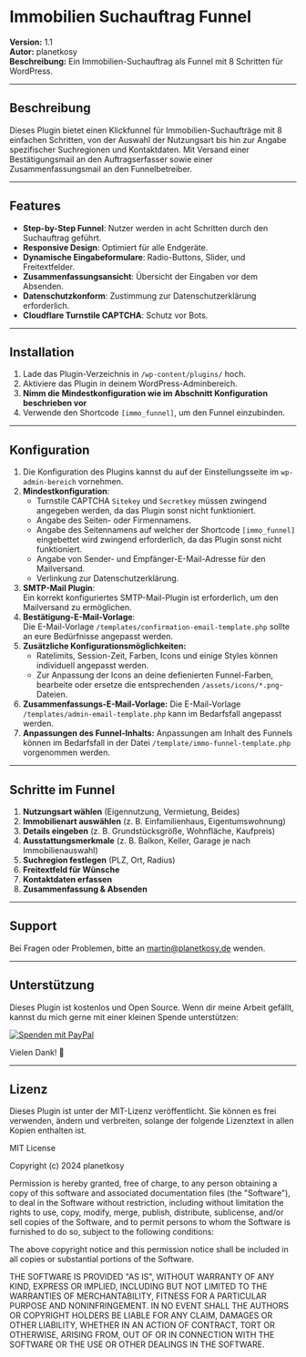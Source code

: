 # Immobilien Suchauftrag Funnel

**Version:** 1.1  
**Autor:** planetkosy  
**Beschreibung:** Ein Immobilien-Suchauftrag als Funnel mit 8 Schritten für WordPress.

---

## Beschreibung

Dieses Plugin bietet einen Klickfunnel für Immobilien-Suchaufträge mit 8 einfachen Schritten, von der Auswahl der Nutzungsart bis hin zur Angabe spezifischer Suchregionen und Kontaktdaten. Mit Versand einer Bestätigungsmail an den Auftragserfasser sowie einer Zusammenfassungsmail an den Funnelbetreiber.

---

## Features

- **Step-by-Step Funnel**: Nutzer werden in acht Schritten durch den Suchauftrag geführt.
- **Responsive Design**: Optimiert für alle Endgeräte.
- **Dynamische Eingabeformulare**: Radio-Buttons, Slider, und Freitextfelder.
- **Zusammenfassungsansicht**: Übersicht der Eingaben vor dem Absenden.
- **Datenschutzkonform**: Zustimmung zur Datenschutzerklärung erforderlich.
- **Cloudflare Turnstile CAPTCHA**: Schutz vor Bots.

---

## Installation

1. Lade das Plugin-Verzeichnis in `/wp-content/plugins/` hoch.
2. Aktiviere das Plugin in deinem WordPress-Adminbereich.
3. **Nimm die Mindestkonfiguration wie im Abschnitt Konfiguration beschrieben vor**
3. Verwende den Shortcode `[immo_funnel]`, um den Funnel einzubinden.

---

## Konfiguration

1. Die Konfiguration des Plugins kannst du auf der Einstellungsseite im `wp-admin-bereich` vornehmen.
2. **Mindestkonfiguration**:
   - Turnstile CAPTCHA `Sitekey` und `Secretkey` müssen zwingend angegeben werden, da das Plugin sonst nicht funktioniert.
   - Angabe des Seiten- oder Firmennamens.
   - Angabe des Seitennamens auf welcher der Shortcode `[immo_funnel]` eingebettet wird zwingend erforderlich, da das Plugin sonst nicht funktioniert.
   - Angabe von Sender- und Empfänger-E-Mail-Adresse für den Mailversand.
   - Verlinkung zur Datenschutzerklärung.
3. **SMTP-Mail Plugin**:  
   Ein korrekt konfiguriertes SMTP-Mail-Plugin ist erforderlich, um den Mailversand zu ermöglichen.
4. **Bestätigung-E-Mail-Vorlage**:  
   Die E-Mail-Vorlage `/templates/confirmation-email-template.php` sollte an eure Bedürfnisse angepasst werden.
5. **Zusätzliche Konfigurationsmöglichkeiten:**
   - Ratelimits, Session-Zeit, Farben, Icons und einige Styles können individuell angepasst werden.
   - Zur Anpassung der Icons an deine defienierten Funnel-Farben, bearbeite oder ersetze die entsprechenden `/assets/icons/*.png`-Dateien.
6. **Zusammenfassungs-E-Mail-Vorlage:**
   Die E-Mail-Vorlage `/templates/admin-email-template.php` kann im Bedarfsfall angepasst werden.
7. **Anpassungen des Funnel-Inhalts:**
   Anpassungen am Inhalt des Funnels können im Bedarfsfall in der Datei `/template/immo-funnel-template.php` vorgenommen werden.

---

## Schritte im Funnel

1. **Nutzungsart wählen** (Eigennutzung, Vermietung, Beides)  
2. **Immobilienart auswählen** (z. B. Einfamilienhaus, Eigentumswohnung)  
3. **Details eingeben** (z. B. Grundstücksgröße, Wohnfläche, Kaufpreis)  
4. **Ausstattungsmerkmale** (z. B. Balkon, Keller, Garage je nach Immobilienauswahl)  
5. **Suchregion festlegen** (PLZ, Ort, Radius)  
6. **Freitextfeld für Wünsche**  
7. **Kontaktdaten erfassen**  
8. **Zusammenfassung & Absenden**

---

## Support

Bei Fragen oder Problemen, bitte an martin@planetkosy.de wenden.

---

## Unterstützung

Dieses Plugin ist kostenlos und Open Source. Wenn dir meine Arbeit gefällt, kannst du mich gerne mit einer kleinen Spende unterstützen:

[![Spenden mit PayPal](https://img.shields.io/badge/Spenden-PayPal-blue?logo=paypal)](https://www.paypal.me/planetkosy)

Vielen Dank! 🙏

---

## Lizenz

Dieses Plugin ist unter der MIT-Lizenz veröffentlicht. Sie können es frei verwenden, ändern und verbreiten, solange der folgende Lizenztext in allen Kopien enthalten ist.

MIT License

Copyright (c) 2024 planetkosy

Permission is hereby granted, free of charge, to any person obtaining a copy
of this software and associated documentation files (the "Software"), to deal
in the Software without restriction, including without limitation the rights
to use, copy, modify, merge, publish, distribute, sublicense, and/or sell
copies of the Software, and to permit persons to whom the Software is
furnished to do so, subject to the following conditions:

The above copyright notice and this permission notice shall be included in all
copies or substantial portions of the Software.

THE SOFTWARE IS PROVIDED "AS IS", WITHOUT WARRANTY OF ANY KIND, EXPRESS OR
IMPLIED, INCLUDING BUT NOT LIMITED TO THE WARRANTIES OF MERCHANTABILITY,
FITNESS FOR A PARTICULAR PURPOSE AND NONINFRINGEMENT. IN NO EVENT SHALL THE
AUTHORS OR COPYRIGHT HOLDERS BE LIABLE FOR ANY CLAIM, DAMAGES OR OTHER
LIABILITY, WHETHER IN AN ACTION OF CONTRACT, TORT OR OTHERWISE, ARISING FROM,
OUT OF OR IN CONNECTION WITH THE SOFTWARE OR THE USE OR OTHER DEALINGS IN THE
SOFTWARE.

